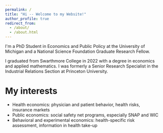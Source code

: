 ```yaml
---
permalink: /
title: "Hi -- Welcome to my Website!"
author_profile: true
redirect_from: 
  - /about/
  - /about.html
---
```


I'm a PhD Student in Economics and Public Policy at the University of Michigan and a National Science Foundation Graduate Research Fellow.

I graduated from Swarthmore College in 2022 with a degree in economics and applied mathematics. I was formerly a Senior Research Specialist in the Industrial Relations Section at Princeton University.

My interests
======
* Health economics: physician and patient behavior, health risks, insurance markets
* Public economics: social safety net programs, especially SNAP and WIC
* Behavioral and experimental economics: health-specific risk assessment, information in health take-up

